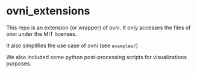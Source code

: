 # ovni_extensions

This repo is an extension (or wrapper) of ovni. It only accesses the files of onvi under the MIT licenses.

It also simplifies the use case of ovni (see `examples/`)

We also included some python post-processing scripts for visualizations purposes.